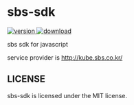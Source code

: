 # sbs-sdk

[![version](https://img.shields.io/npm/v/sbs-sdk.svg) ![download](https://img.shields.io/npm/dm/sbs-sdk.svg)](https://www.npmjs.com/package/sbs-sdk)


sbs sdk for javascript

service provider is http://kube.sbs.co.kr/


## LICENSE

sbs-sdk is licensed under the MIT license.

